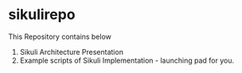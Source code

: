 # sikulirepo
This Repository contains below

1) Sikuli Architecture Presentation
2) Example scripts of Sikuli Implementation - launching pad for you.
